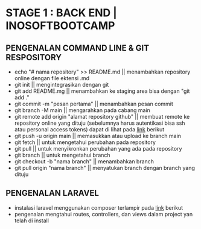 # STAGE 1 : BACK END | INOSOFTBOOTCAMP

## PENGENALAN COMMAND LINE & GIT RESPOSITORY

- echo "# nama repository" >> README.md || menambahkan repository online dengan file ektensi .md
- git init || mengintegrasikan dengan git
- git add README.mg || menambahkan ke staging area bisa dengan "git add ."
- git commit -m "pesan pertama" || menambahkan pesan commit
- git branch -M main || mengarahkan pada cabang main
- git remote add origin "alamat repository github" || membuat remote ke repository online yang dituju (sebelumnya harus autentikasi bisa ssh atau personal access tokens) dapat di lihat pada [link](https://docs.github.com/en/authentication/connecting-to-github-with-ssh/adding-a-new-ssh-key-to-your-github-account) berikut
- git push -u origin main || memasukkan atau upload ke branch main
- git fetch || untuk mengetahui perubahan pada repository
- git pull || untuk menyikronkan perubahan yang ada pada repository
- git branch || untuk mengetahui branch
- git checkout -b "nama branch" || menambahkan branch
- git pull origin "nama branch" || menyatukan branch dengan branch yang dituju

##  PENGENALAN LARAVEL

- instalasi laravel menggunakan composer terlampir pada [link](https://laravel.com/docs/master) berikut
- pengenalan mengtahui routes, controllers, dan views dalam project yan telah di install